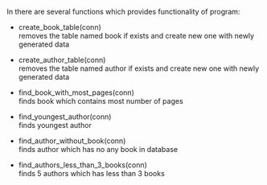 In there are several functions which provides functionality of program:

- create_book_table(conn)  
    removes the table named book if exists and create new one with newly generated data   

- create_author_table(conn)   
    removes the table named author if exists and create new one with newly generated data   

- find_book_with_most_pages(conn)  
    finds book which contains most number of pages

- find_youngest_author(conn)  
    finds youngest author

- find_author_without_book(conn)  
    finds author which has no any book in database

- find_authors_less_than_3_books(conn)  
    finds 5 authors which has less than 3 books